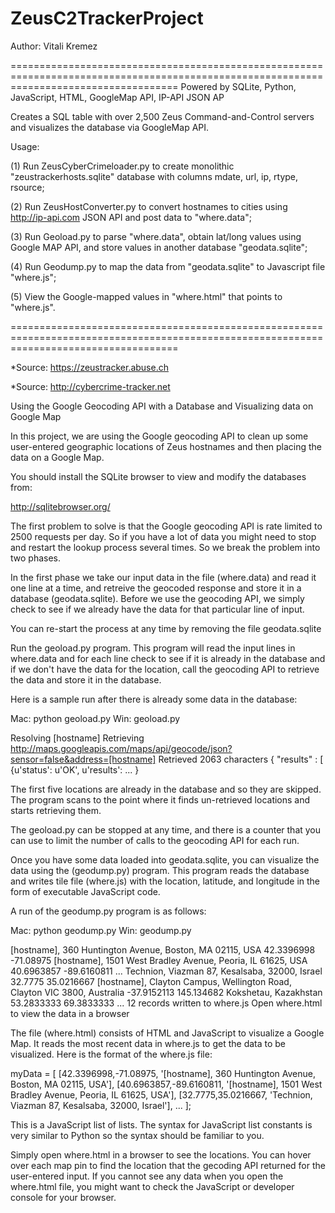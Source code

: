 # ZeusC2TrackerProject
Author: Vitali Kremez

=========================================================================================================================================
Powered by SQLite, Python, JavaScript, HTML, GoogleMap API, IP-API JSON AP

Creates a SQL table with over 2,500 Zeus Command-and-Control servers and visualizes the database via GoogleMap API.

Usage:

(1) Run ZeusCyberCrimeloader.py to create monolithic "zeustrackerhosts.sqlite" database with columns mdate, url, ip, rtype, rsource;

(2) Run ZeusHostConverter.py to convert hostnames to cities using http://ip-api.com JSON API and post data to "where.data";

(3) Run Geoload.py to parse "where.data", obtain lat/long values using Google MAP API, and store values in another database "geodata.sqlite";

(4) Run Geodump.py to map the data from "geodata.sqlite" to Javascript file "where.js";

(5) View the Google-mapped values in "where.html" that points to "where.js".

=========================================================================================================================================

*Source: https://zeustracker.abuse.ch

*Source: http://cybercrime-tracker.net

Using the Google Geocoding API with a Database and Visualizing data on Google Map

In this project, we are using the Google geocoding API to clean up some user-entered geographic locations of Zeus hostnames and then placing the data on a Google Map.

You should install the SQLite browser to view and modify the databases from:

http://sqlitebrowser.org/

The first problem to solve is that the Google geocoding API is rate limited to 2500 requests per day. So if you have a lot of data you might need to stop and restart the lookup process several times. So we break the problem into two phases.

In the first phase we take our input data in the file (where.data) and read it one line at a time, and retreive the geocoded response and store it in a database (geodata.sqlite). Before we use the geocoding API, we simply check to see if we already have the data for that particular line of input.

You can re-start the process at any time by removing the file geodata.sqlite

Run the geoload.py program. This program will read the input lines in where.data and for each line check to see if it is already in the database and if we don't have the data for the location, call the geocoding API to retrieve the data and store it in the database.

Here is a sample run after there is already some data in the database:

Mac: python geoload.py Win: geoload.py


Resolving [hostname] Retrieving http://maps.googleapis.com/maps/api/geocode/json?sensor=false&address=[hostname] Retrieved 2063 characters { "results" : [
{u'status': u'OK', u'results': ... }


The first five locations are already in the database and so they are skipped. The program scans to the point where it finds un-retrieved locations and starts retrieving them.

The geoload.py can be stopped at any time, and there is a counter that you can use to limit the number of calls to the geocoding API for each run.

Once you have some data loaded into geodata.sqlite, you can visualize the data using the (geodump.py) program. This program reads the database and writes tile file (where.js) with the location, latitude, and longitude in the form of executable JavaScript code.

A run of the geodump.py program is as follows:

Mac: python geodump.py Win: geodump.py

[hostname], 360 Huntington Avenue, Boston, MA 02115, USA 42.3396998 -71.08975 [hostname], 1501 West Bradley Avenue, Peoria, IL 61625, USA 40.6963857 -89.6160811 ... Technion, Viazman 87, Kesalsaba, 32000, Israel 32.7775 35.0216667 [hostname], Clayton Campus, Wellington Road, Clayton VIC 3800, Australia -37.9152113 145.134682 Kokshetau, Kazakhstan 53.2833333 69.3833333 ... 12 records written to where.js Open where.html to view the data in a browser

The file (where.html) consists of HTML and JavaScript to visualize a Google Map. It reads the most recent data in where.js to get the data to be visualized. Here is the format of the where.js file:

myData = [ [42.3396998,-71.08975, '[hostname], 360 Huntington Avenue, Boston, MA 02115, USA'], [40.6963857,-89.6160811, '[hostname], 1501 West Bradley Avenue, Peoria, IL 61625, USA'], [32.7775,35.0216667, 'Technion, Viazman 87, Kesalsaba, 32000, Israel'], ... ];

This is a JavaScript list of lists. The syntax for JavaScript list constants is very similar to Python so the syntax should be familiar to you.

Simply open where.html in a browser to see the locations. You can hover over each map pin to find the location that the gecoding API returned for the user-entered input. If you cannot see any data when you open the where.html file, you might want to check the JavaScript or developer console for your browser.
